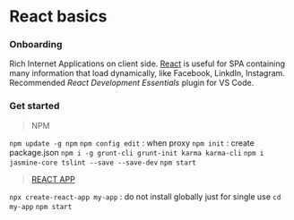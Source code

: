 # React basics
### Onboarding
Rich Internet Applications on client side. [React](https://reactjs.org/) is useful for SPA containing many information that load dynamically, like Facebook, LinkdIn, Instagram.
Recommended _React Development Essentials_ plugin for VS Code.
### Get started

> NPM

`npm update -g npm`
`npm config edit` : when proxy
`npm init` : create package.json
`npm i -g grunt-cli grunt-init karma karma-cli`
`npm i jasmine-core tslint --save --save-dev`
`npm start`

> [REACT APP](https://github.com/facebook/create-react-app)

`npx create-react-app my-app` : do not install globally just for single use
`cd my-app`
`npm start`
